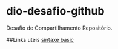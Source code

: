 # dio-desafio-github

<p>Desafio de Compartilhamento Repositório.</p>


##Links uteis
[sintaxe basic](https://www.markdownguide.org/basic-syntax/)

